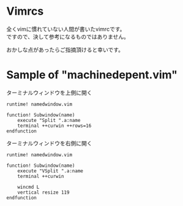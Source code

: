 # Vimrcs

全くvimに慣れていない人間が書いたvimrcです。\
ですので、決して参考になるものではありません。

おかしな点があったらご指摘頂けると幸いです。


# Sample of "machinedepent.vim"
ターミナルウィンドウを上側に開く
```Vim
runtime! namedwindow.vim

function! Subwindow(name)
    execute "Split ".a:name
    terminal ++curwin ++rows=16
endfunction
```

ターミナルウィンドウを右側に開く
```Vim
runtime! namedwindow.vim

function! Subwindow(name)
    execute "VSplit ".a:name
    terminal ++curwin

    wincmd L
    vertical resize 119
endfunction
```
